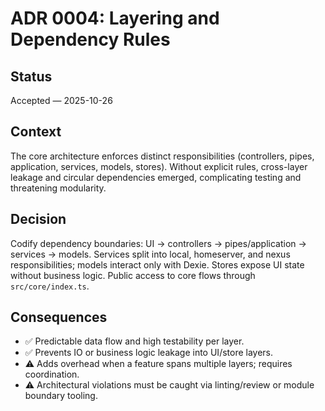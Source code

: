 # ADR 0004: Layering and Dependency Rules

## Status
Accepted — 2025-10-26

## Context
The core architecture enforces distinct responsibilities (controllers, pipes, application, services, models, stores). Without explicit rules, cross-layer leakage and circular dependencies emerged, complicating testing and threatening modularity.

## Decision
Codify dependency boundaries: UI → controllers → pipes/application → services → models. Services split into local, homeserver, and nexus responsibilities; models interact only with Dexie. Stores expose UI state without business logic. Public access to core flows through `src/core/index.ts`.

## Consequences
- ✅ Predictable data flow and high testability per layer.
- ✅ Prevents IO or business logic leakage into UI/store layers.
- ⚠️ Adds overhead when a feature spans multiple layers; requires coordination.
- ⚠️ Architectural violations must be caught via linting/review or module boundary tooling.
